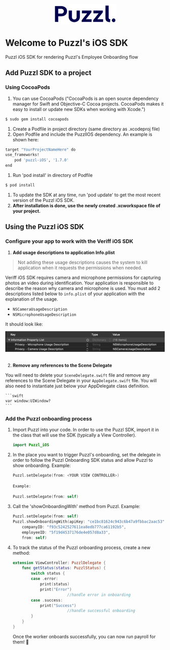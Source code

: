 <div  style="text-align:center"><img src="/puzzl-logo.png" alt="Puzzl" width="200"/></div>

# Welcome to Puzzl's iOS SDK
Puzzl iOS SDK for rendering Puzzl's Employee Onboarding flow

## Add Puzzl SDK to a project

### Using CocoaPods

1. You can use CocoaPods ("CocoaPods is an open source dependency manager for Swift and Objective-C Cocoa projects. CocoaPods makes it easy to install or update new SDKs when working with Xcode.") 

```bash
$ sudo gem install cocoapods
```

1. Create a Podfile in project directory (same directory as .xcodeproj file)
2. Open Podfile and include the PuzzlIOS dependency. An example is shown here: 

```bash
target "YourProjectNameHere" do
use_frameworks!
	pod 'puzzl-iOS', '1.7.0'
end
```

1. Run 'pod install' in directory of Podfile

```bash
$ pod install
```

1. To update the SDK at any time, run 'pod update' to get the most recent version of the Puzzl iOS SDK.
2. **After installation is done, use the newly created .xcworkspace file of your project.**

## Using the Puzzl iOS SDK

### Configure your app to work with the Veriff iOS SDK

1. **Add usage descriptions to application Info.plist**

> Not adding these usage descriptions causes the system to kill application when it requests the permissions when needed.

Veriff iOS SDK requires camera and microphone permissions for capturing photos an video during identification. Your application is responsible to describe the reason why camera and microphone is used. You must add 2 descriptions listed below to `info.plist` of your application with the explanation of the usage.

- `NSCameraUsageDescription`
- `NSMicrophoneUsageDescription`

It should look like:

<div  style="text-align:center"><img src="/info_plist.png" alt="plist.info_file"/></div>
<br /> 

2. **Remove any references to the Scene Delegate**

You will need to delete your `SceneDelegate.swift` file and remove any references to the Scene Delegate in your `AppDelegate.swift` file. You will also need to instantiate just below your AppDelegate class definition. 

    ```swift
    var window:UIWindow?
    ```

### Add the Puzzl onboarding process

1. Import Puzzl into your code. In order to use the Puzzl SDK, import it in the class that will use the SDK (typically a View Controller).

    ```swift
    import Puzzl_iOS
    ```

2. In the place you want to trigger Puzzl's onboarding, set the delegate in order to follow the Puzzl Onboarding SDK status and allow Puzzl to show onboarding. Example:

    ```swift
    Puzzl.setDelegate(from: <YOUR VIEW CONTROLLER>)

    Example:

    Puzzl.setDelegate(from: self)
    ```
 

4. Call the 'showOnboardingWith' method from Puzzl. Example:

    ```swift
    Puzzl.setDelegate(from: self)
    Puzzl.showOnboardingWith(apiKey: "ce1bc81624c943c6b47a9fbbac2aac53",
        companyID: "f93c5242527611ea8edb777ca61192b5",
        employeeID: "5f19d4537176de4e057d8a33",
        from: self)
    ```

5. To track the status of the Puzzl onboarding process, create a new method:

    ```swift
    extension ViewController: PuzzlDelegate {
        func getStatus(status: PuzzlStatus) {
            switch status {
            case .error:
                print(status)
                print("Error")
                            //handle error in onboarding
            case .success:
                print("Success")
                            //handle successful onboarding
            }
        }
    }
    ```

    Once the worker onboards successfully, you can now run payroll for them! 🎉 

